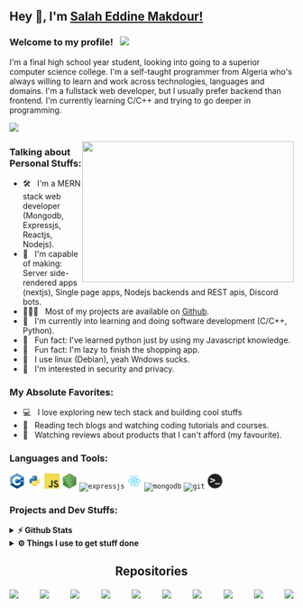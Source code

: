 ## Hey 👋, I'm [Salah Eddine Makdour!](https://github.com/salahmak/)

### Welcome to my profile! &nbsp; ![](https://visitor-badge.glitch.me/badge?page_id=salahmak&style=flat-square&color=0088cc)

I'm a final high school year student, looking into going to a superior computer science college. I'm a self-taught programmer from Algeria who's always willing to learn and work across technologies, languages and domains. I'm a fullstack web developer, but I usually prefer backend than frontend. I'm currently learning C/C++ and trying to go deeper in programming.

[![](https://gitwar.herokuapp.com/badge?username=salahmak&label=Gitwar%20Profile%20Score&style=for-the-badge&color=0088cc)](https://gitwar.herokuapp.com/)

<img align="right" height="250" width="375" alt="" src="https://camo.githubusercontent.com/166a6af24d787a35796e6fd4a858a390f3c8b8d687203d85f4f1eeb57ce7a6c8/68747470733a2f2f6d656469612e67697068792e636f6d2f6d656469612f33466a4550624b7145506850706d433875592f67697068792e676966" />


### Talking about Personal Stuffs:

- 🛠 &nbsp; I'm a MERN stack web developer (Mongodb, Expressjs, Reactjs, Nodejs).
- 🚀 &nbsp; I'm capable of making: Server side-rendered apps (nextjs), Single page apps, Nodejs backends and REST apis, Discord bots.
- 👨🏻‍💻 &nbsp; Most of my projects are available on [Github](https://github.com/salahmak).
- 💬 &nbsp; I'm currently into learning and doing software development (C/C++, Python).
- 👾 &nbsp; Fun fact: I've learned python just by using my Javascript knowledge.
- 👾 &nbsp; Fun fact: I'm lazy to finish the shopping app.
- 📝 &nbsp; I use linux (Debian), yeah Wndows sucks.
- 📝 &nbsp; I'm interested in security and privacy.

### My Absolute Favorites:

- 💻 &nbsp; I love exploring new tech stack and building cool stuffs
- 📰 &nbsp; Reading tech blogs and watching coding tutorials and courses.
- 🍕 &nbsp; Watching reviews about products that I can't afford (my favourite).

### Languages and Tools:

<code><img height="27" src="https://raw.githubusercontent.com/github/explore/80688e429a7d4ef2fca1e82350fe8e3517d3494d/topics/cpp/cpp.png" alt="cpp"></code>
<code><img height="27" src="https://raw.githubusercontent.com/github/explore/80688e429a7d4ef2fca1e82350fe8e3517d3494d/topics/python/python.png" alt="python"></code>
<code><img height="27" src="https://raw.githubusercontent.com/github/explore/80688e429a7d4ef2fca1e82350fe8e3517d3494d/topics/javascript/javascript.png" alt="javascript"></code>
<code><img height="27" src="https://raw.githubusercontent.com/github/explore/80688e429a7d4ef2fca1e82350fe8e3517d3494d/topics/nodejs/nodejs.png" alt="nodejs"></code>
<code><img height="27" src="https://devicons.github.io/devicon/devicon.git/icons/express/express-original.svg" alt="expressjs"></code>
<code><img height="27" src="https://raw.githubusercontent.com/github/explore/80688e429a7d4ef2fca1e82350fe8e3517d3494d/topics/react/react.png" alt="react"></code>
<code><img height="27" src="https://encrypted-tbn0.gstatic.com/images?q=tbn%3AANd9GcSTTzPAw-55ssm1Im594xYZ9eRQu2JylrkYLg&usqp=CAU" alt="mongodb"></code>
<code><img height="27" src="https://devicons.github.io/devicon/devicon.git/icons/git/git-original.svg" alt="git"></code>
<code><img height="27" src="https://raw.githubusercontent.com/github/explore/80688e429a7d4ef2fca1e82350fe8e3517d3494d/topics/terminal/terminal.png" alt="terminal"></code>

<!--
<code><img height="25" src="https://raw.githubusercontent.com/github/explore/80688e429a7d4ef2fca1e82350fe8e3517d3494d/topics/sass/sass.png" alt="sass"></code>
-->

### Projects and Dev Stuffs:

<details> 
  <summary><b>⚡ Github Stats</b></summary>

<img height="180em" src="https://github-readme-stats.vercel.app/api?username=salahmak&show_icons=true&hide_border=true" />
<img height="180em" src="https://github-readme-stats.vercel.app/api/top-langs/?username=salahmak&exclude_repo=KNN-Image-Classification&show_icons=true&hide_border=true&layout=compact&langs_count=8"/>
</details>

 
<details> 
  <br />
  <summary><b>⚙️ Things I use to get stuff done</b></summary>
    <ul>
        <li><b>OS:</b> Debian 10.6</li>
      <li><b>CPU: </b> Intel pentium 2.16ghz</li>
        <li><b>Ram: </b> 3 gb ddr2</li>
        <li><b>GPU: </b> Intel HD graphics</li>
      <li><b>Code Editors:</b> Sublime text 3 - Codelite - vim</li>
      <br />
  </ul> 
</details>

<h2 align="center">Repositories</h2>
<div style="width: 100% ;display: flex; flex-direction: row; flex-wrap: wrap; justify-content: space-between;">
  <a href="https://github.com/salahmak/Covid-19-shopping-app-backend">
    <img align="center" src="https://github-readme-stats.vercel.app/api/pin/?username=salahmak&repo=Covid-19-shopping-app-backend&theme=synthwave" />
  </a>
  <a href="https://github.com/salahmak/Quick-Shopping-app-for-covid-19-pandemic">
    <img align="center" src="https://github-readme-stats.vercel.app/api/pin/?username=salahmak&repo=Quick-Shopping-app-for-covid-19-pandemic&theme=synthwave" />
  </a>
  <a href="https://github.com/salahmak/refinity-cpanel">
    <img align="center" src="https://github-readme-stats.vercel.app/api/pin/?username=salahmak&repo=refinity-cpanel&theme=synthwave" />
  </a>
  <a href="https://github.com/salahmak/refinity-backend">
    <img align="center" src="https://github-readme-stats.vercel.app/api/pin/?username=salahmak&repo=refinity-backend&theme=synthwave" />
  </a>
  <a href="https://github.com/salahmak/Full-stack-face-detection-app">
    <img align="center" src="https://github-readme-stats.vercel.app/api/pin/?username=salahmak&repo=Full-stack-face-detection-app&theme=synthwave" />
  </a>
  <a href="https://github.com/salahmak/fullstack-face-detection-app-backend">
    <img align="center" src="https://github-readme-stats.vercel.app/api/pin/?username=salahmak&repo=fullstack-face-detection-app-backend&theme=synthwave" />
  </a>
  <a href="https://github.com/salahmak/phone-number-list-generator">
    <img align="center" src="https://github-readme-stats.vercel.app/api/pin/?username=salahmak&repo=phone-number-list-generator&theme=synthwave" />
  </a>
  <a href="https://github.com/salahmak/simple-react-chatting-app">
    <img align="center" src="https://github-readme-stats.vercel.app/api/pin/?username=salahmak&repo=simple-react-chatting-app&theme=synthwave" />
  </a>
  <a href="https://github.com/salahmak/cpp-memory-game">
    <img align="center" src="https://github-readme-stats.vercel.app/api/pin/?username=salahmak&repo=cpp-memory-game&theme=synthwave" />
  </a>
  <a href="https://github.com/salahmak/saloon-app-rest-api">
    <img align="center" src="https://github-readme-stats.vercel.app/api/pin/?username=salahmak&repo=saloon-app-rest-api&theme=synthwave" />
  </a>

</div>